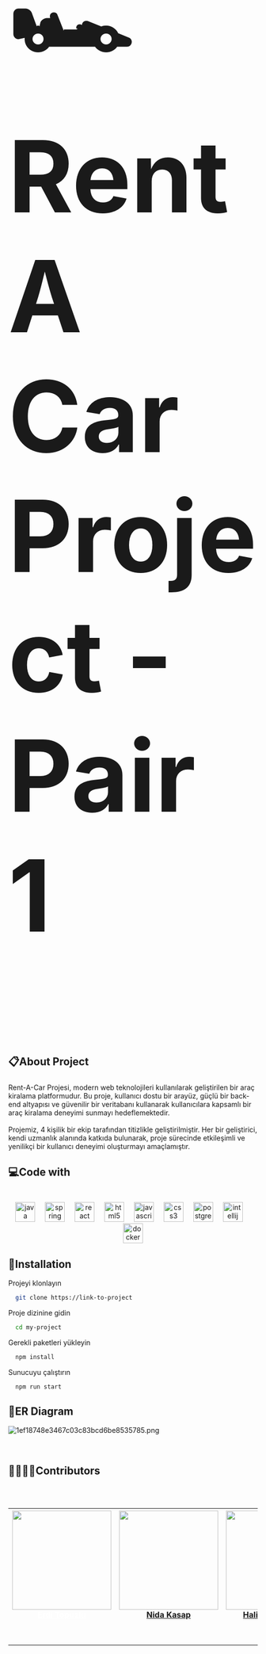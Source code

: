 <h1 align="left"><p style="font-size:200px">🏎️Rent A Car Project - Pair 1</h1></p>

###

<h2 align="left">&#128203;About Project</h2>

###

<p align="left">Rent-A-Car Projesi, modern web teknolojileri kullanılarak geliştirilen bir araç kiralama platformudur. Bu proje, kullanıcı dostu bir arayüz, güçlü bir back-end altyapısı ve güvenilir bir veritabanı kullanarak kullanıcılara kapsamlı bir araç kiralama deneyimi sunmayı hedeflemektedir.<br><br>Projemiz, 4 kişilik bir ekip tarafından titizlikle geliştirilmiştir. Her bir geliştirici, kendi uzmanlık alanında katkıda bulunarak, proje sürecinde etkileşimli ve yenilikçi bir kullanıcı deneyimi oluşturmayı amaçlamıştır.</p>

###

<h2 align="left">&#128187;Code with</h2>

###

<br clear="both">

<div align="center">
  <img src="https://cdn.jsdelivr.net/gh/devicons/devicon/icons/java/java-original.svg" height="40" alt="java logo"  />
  <img width="12" />
  <img src="https://cdn.jsdelivr.net/gh/devicons/devicon/icons/spring/spring-original.svg" height="40" alt="spring logo"  />
  <img width="12" />
  <img src="https://cdn.jsdelivr.net/gh/devicons/devicon/icons/react/react-original.svg" height="40" alt="react logo"  />
  <img width="12" />
  <img src="https://cdn.jsdelivr.net/gh/devicons/devicon/icons/html5/html5-original.svg" height="40" alt="html5 logo"  />
  <img width="12" />
  <img src="https://cdn.jsdelivr.net/gh/devicons/devicon/icons/javascript/javascript-original.svg" height="40" alt="javascript logo"  />
  <img width="12" />
  <img src="https://cdn.jsdelivr.net/gh/devicons/devicon/icons/css3/css3-original.svg" height="40" alt="css3 logo"  />
  <img width="12" />
  <img src="https://cdn.jsdelivr.net/gh/devicons/devicon/icons/postgresql/postgresql-original.svg" height="40" alt="postgresql logo"  />
  <img width="12" />
  <img src="https://cdn.jsdelivr.net/gh/devicons/devicon/icons/intellij/intellij-original.svg" height="40" alt="intellij logo"  />
  <img width="12" />
  <img src="https://cdn.jsdelivr.net/gh/devicons/devicon/icons/docker/docker-original.svg" height="40" alt="docker logo"  />
</div>

###


## &#128189;Installation

Projeyi klonlayın

```bash
  git clone https://link-to-project
```

Proje dizinine gidin

```bash
  cd my-project
```

Gerekli paketleri yükleyin

```bash
  npm install
```

Sunucuyu çalıştırın

```bash
  npm run start
```


## &#128189;ER Diagram

![1ef18748e3467c03c83bcd6be8535785.png](https://imgtr.ee/images/2023/12/14/1ef18748e3467c03c83bcd6be8535785.png)


<br clear="both">

<h2 align="left">🧑‍💻👩‍💻Contributors</h2>

###

<br clear="both">


###

###
<table align="center">
<thead>
<tr>
<th><div align="center" dir="auto"><a target="_blank" rel="noopener noreferrer" ><img src="https://avatars.githubusercontent.com/u/146648077?v=4" width="200" style="max-width: 100%;"></a><br><b><a  style="color:#ffffff" href="https://www.github.com/Erdi-Topuzlu">Erdi Topuzlu</a></b></div></th>
<th><div align="center" dir="auto"><a target="_blank" rel="noopener noreferrer" ><img src="https://avatars.githubusercontent.com/u/145642334?v=4" width="200" style="max-width: 100%;"></a><br><b><a href="https://www.github.com/nidosh">Nida Kasap</a></b></div></th>
<th><div align="center" dir="auto"><a target="_blank" rel="noopener noreferrer" ><img src="https://avatars.githubusercontent.com/u/125564176?v=4" width="200" style="max-width: 100%;"></a><br><b><a href="https://www.github.com/Halismelih1">Halis Melih Abak</a></b></div></th>
<th><div align="center" dir="auto"><a target="_blank" rel="noopener noreferrer" ><img src="https://avatars.githubusercontent.com/u/42476890?v=4" width="200" style="max-width: 100%;"></a><br><b><a href="https://www.github.com/halilkrkn">Halil İbrahim Karkın</a></b></div></th>
</tr>
</thead>
</table>

<br clear="both">
<hr clear="both">

